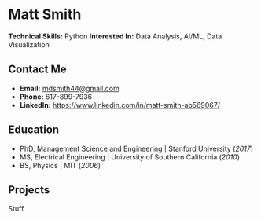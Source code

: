 # Matt Smith

**Technical Skills:** Python
**Interested In:** Data Analysis, AI/ML, Data Visualization

## Contact Me
- **Email:** mdsmith44@gmail.com
- **Phone:** 617-899-7936
- **LinkedIn:** https://www.linkedin.com/in/matt-smith-ab569067/

  
## Education
- PhD, Management Science and Engineering | Stanford University (_2017_)
- MS, Electrical Engineering | University of Southern California (_2010_)
- BS, Physics | MIT (_2006_)

## Projects
Stuff
